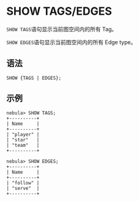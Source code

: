 # SHOW TAGS/EDGES

`SHOW TAGS`语句显示当前图空间内的所有 Tag。

`SHOW EDGES`语句显示当前图空间内的所有 Edge type。

## 语法

```ngql
SHOW {TAGS | EDGES};
```

## 示例

```ngql
nebula> SHOW TAGS;
+----------+
| Name     |
+----------+
| "player" |
| "star"   |
| "team"   |
+----------+

nebula> SHOW EDGES;
+----------+
| Name     |
+----------+
| "follow" |
| "serve"  |
+----------+
```
